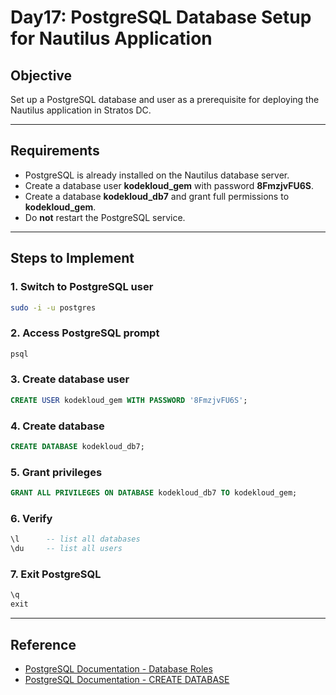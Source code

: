 # Day17: PostgreSQL Database Setup for Nautilus Application

## Objective
Set up a PostgreSQL database and user as a prerequisite for deploying the Nautilus application in Stratos DC.

---

## Requirements
- PostgreSQL is already installed on the Nautilus database server.
- Create a database user **kodekloud_gem** with password **8FmzjvFU6S**.
- Create a database **kodekloud_db7** and grant full permissions to **kodekloud_gem**.
- Do **not** restart the PostgreSQL service.

---

## Steps to Implement

### 1. Switch to PostgreSQL user
```bash
sudo -i -u postgres
```

### 2. Access PostgreSQL prompt
```bash
psql
```

### 3. Create database user
```sql
CREATE USER kodekloud_gem WITH PASSWORD '8FmzjvFU6S';
```

### 4. Create database
```sql
CREATE DATABASE kodekloud_db7;
```

### 5. Grant privileges
```sql
GRANT ALL PRIVILEGES ON DATABASE kodekloud_db7 TO kodekloud_gem;
```

### 6. Verify
```sql
\l      -- list all databases
\du     -- list all users
```

### 7. Exit PostgreSQL
```sql
\q
exit
```

---

## Reference

- [PostgreSQL Documentation - Database Roles](https://www.postgresql.org/docs/current/user-manag.html)
- [PostgreSQL Documentation - CREATE DATABASE](https://www.postgresql.org/docs/current/sql-createdatabase.html)